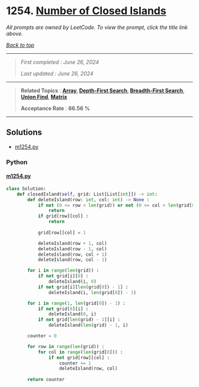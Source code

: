 # 1254. [Number of Closed Islands](<https://leetcode.com/problems/number-of-closed-islands>)

*All prompts are owned by LeetCode. To view the prompt, click the title link above.*

*[Back to top](<../README.md>)*

------

> *First completed : June 26, 2024*
>
> *Last updated : June 26, 2024*

------

> **Related Topics** : **[Array](<by_topic/Array.md>), [Depth-First Search](<by_topic/Depth-First Search.md>), [Breadth-First Search](<by_topic/Breadth-First Search.md>), [Union Find](<by_topic/Union Find.md>), [Matrix](<by_topic/Matrix.md>)**
>
> **Acceptance Rate** : **66.56 %**

------

## Solutions

- [m1254.py](<../my-submissions/m1254.py>)
### Python
#### [m1254.py](<../my-submissions/m1254.py>)
```Python
class Solution:
    def closedIsland(self, grid: List[List[int]]) -> int:
        def deleteIsland(row: int, col: int) -> None :
            if not (0 <= row < len(grid)) or not (0 <= col < len(grid[0])) :
                return
            if grid[row][col] :
                return
            
            grid[row][col] = 1

            deleteIsland(row + 1, col)
            deleteIsland(row - 1, col)
            deleteIsland(row, col + 1)
            deleteIsland(row, col - 1)

        for i in range(len(grid)) :
            if not grid[i][0] :
                deleteIsland(i, 0)
            if not grid[i][len(grid[0]) - 1] :
                deleteIsland(i, len(grid[0]) - 1)

        for i in range(1, len(grid[0]) - 1) :
            if not grid[0][i] :
                deleteIsland(0, i)
            if not grid[len(grid) - 1][i] :
                deleteIsland(len(grid) - 1, i)

        counter = 0

        for row in range(len(grid)) :
            for col in range(len(grid[0])) :
                if not grid[row][col] :
                    counter += 1
                    deleteIsland(row, col)
        
        return counter
```

